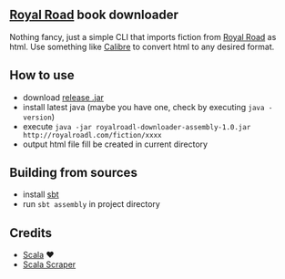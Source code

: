 [Royal Road](http://royalroadl.com/) book downloader
---

Nothing fancy, just a simple CLI that imports fiction from  [Royal Road](http://royalroadl.com/)
as html. Use something like [Calibre](http://calibre-ebook.com/) to convert html to any desired format.


How to use
---

* download [release .jar](https://github.com/Aivean/royalroadl-downloader/releases/download/1.0/royalroadl-downloader-assembly-1.0.jar)
* install latest java (maybe you have one, check by executing `java -version`)
* execute `java -jar royalroadl-downloader-assembly-1.0.jar http://royalroadl.com/fiction/xxxx`
* output html file fill be created in current directory


Building from sources
---

* install [sbt](http://www.scala-sbt.org/)
* run `sbt assembly` in project directory


Credits
---

* [Scala](http://www.scala-lang.org/) ❤️
* [Scala Scraper](https://github.com/ruippeixotog/scala-scraper) 